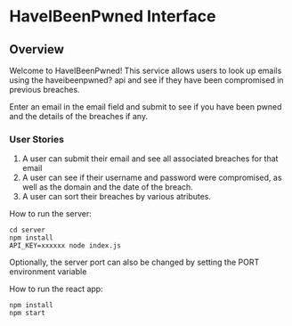 <h1>HaveIBeenPwned Interface</h1>

<h2>Overview</h2>
Welcome to HaveIBeenPwned! This service allows users to look up emails using the haveibeenpwned? api and see if they have been compromised in previous breaches.

Enter an email in the email field and submit to see if you have been pwned and the details of the breaches if any.

<h3>User Stories</h3>

1. A user can submit their email and see all associated breaches for that email
2. A user can see if their username and password were compromised, as well as the domain and the date of the breach.
3. A user can sort their breaches by various atributes.

How to run the server:

```
cd server
npm install
API_KEY=xxxxxx node index.js
```

Optionally, the server port can also be changed by setting the PORT environment variable

How to run the react app:

```
npm install
npm start
```
